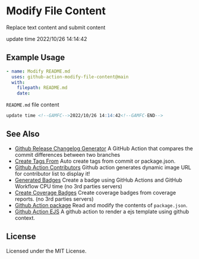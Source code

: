 Modify File Content
===

Replace text content and submit content

update time <!--GAMFC-->2022/10/26 14:14:42<!--GAMFC-END-->

## Example Usage

```yml
- name: Modify README.md
  uses: github-action-modify-file-content@main
  with:
    filepath: README.md
    date: 
```

`README.md` file content

```markdown
update time <!--GAMFC-->2022/10/26 14:14:42<!--GAMFC-END-->
```

## See Also

- [Github Release Changelog Generator](https://github.com/jaywcjlove/changelog-generator) A GitHub Action that compares the commit differences between two branches
- [Create Tags From](https://github.com/jaywcjlove/create-tag-action) Auto create tags from commit or package.json.
- [Github Action Contributors](https://github.com/jaywcjlove/github-action-contributors) Github action generates dynamic image URL for contributor list to display it!
- [Generated Badges](https://github.com/jaywcjlove/generated-badges) Create a badge using GitHub Actions and GitHub Workflow CPU time (no 3rd parties servers)
- [Create Coverage Badges](https://github.com/jaywcjlove/coverage-badges-cli) Create coverage badges from coverage reports. (no 3rd parties servers)
- [Github Action package](https://github.com/jaywcjlove/github-action-package) Read and modify the contents of `package.json`.
- [Github Action EJS](https://github.com/jaywcjlove/github-action-package) A github action to render a ejs template using github context.

## License

Licensed under the MIT License.
